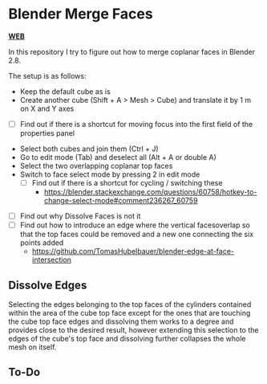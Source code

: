 # Blender Merge Faces

[**WEB**](https://tomashubelbauer.github.io/blender-merge-faces)

In this repository I try to figure out how to merge coplanar faces in Blender 2.8.

The setup is as follows:

- Keep the default cube as is
- Create another cube (Shift + A > Mesh > Cube) and translate it by 1 m on X and Y axes
- [ ] Find out if there is a shortcut for moving focus into the first field of the properties panel
- Select both cubes and join them (Ctrl + J)
- Go to edit mode (Tab) and deselect all (Alt + A or double A)
- Select the two overlapping coplanar top faces
- Switch to face select mode by pressing 2 in edit mode
  - [ ] Find out if there is a shortcut for cycling / switching these
    - https://blender.stackexchange.com/questions/60758/hotkey-to-change-select-mode#comment236267_60759
- [ ] Find out why Dissolve Faces is not it
- [ ] Find out how to introduce an edge where the vertical facesoverlap so that the top faces could be removed and a new one connecting the six points added
  - https://github.com/TomasHubelbauer/blender-edge-at-face-intersection

## Dissolve Edges

Selecting the edges belonging to the top faces of the cylinders contained within the area of the cube top face
except for the ones that are touching the cube top face edges and dissolving them works to a degree and provides
close to the desired result, however extending this selection to the edges of the cube's top face and dissolving
further collapses the whole mesh on itself.

## To-Do
